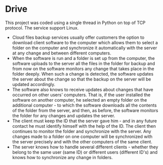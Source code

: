 # Drive

This project was coded using a single thread in Python on top of TCP protocol. The service support Linux.

- Cloud files backup services usually offer customers the option to download client software to the computer which allows them to select a folder on the computer and synchronize it automatically with the server at any change and between different computers.
- When the software is run and a folder is set up from the computer, the software uploads to the server all the files in the folder for backup and from now on the software monitors any change that takes place in the folder deeply. When such a change is detected, the software updates the server about the change so that the backup on the server will be updated accordingly.
- The software also knows to receive updates about changes that have occurred on other users' computers. That is, if the user installed the software on another computer, he selected an empty folder on the additional computer - to which the software downloads all the contents of the folder from the server, and then, as before, the software monitors the folder for any changes and updates the server.
- The client must keep the ID that the server gave him - and in any future contact he must identify himself with the help of the ID. The client then continues to monitor the folder and synchronize with the server. Any changes made to a folder on one computer will be synchronized with the server precisely and with the other computers of the same client.
- The server knows how to handle several different clients - whether they belong to the same user (same ID) or different users (different ID's) and knows how to synchronize any change in folders.
